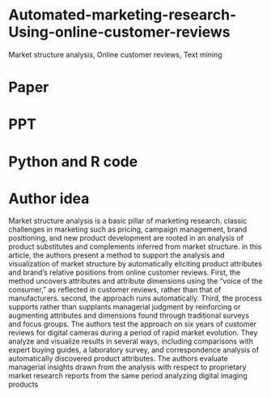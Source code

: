 # Automated-marketing-research-Using-online-customer-reviews
 Market structure analysis, Online customer reviews, Text mining
 # Paper
# PPT
# Python and R code

# Author idea
Market structure analysis is a basic pillar of marketing research. classic challenges in marketing such as pricing, campaign management, brand positioning, and new product development are rooted in an analysis of product substitutes and complements inferred from market structure. in this article, the authors present a method to support the analysis and visualization of market structure by automatically eliciting product attributes and brand’s relative positions from online customer reviews. First, the method uncovers attributes and attribute dimensions using the “voice of the consumer,” as reflected in customer reviews, rather than that of manufacturers. second, the approach runs automatically. Third, the process supports rather than supplants managerial judgment by reinforcing or augmenting attributes and dimensions found through traditional surveys and focus groups. The authors test the approach on six years of customer reviews for digital cameras during a period of rapid market evolution. They analyze and visualize results in several ways, including comparisons with expert buying guides, a laboratory survey, and correspondence analysis of automatically discovered product attributes. The authors evaluate managerial insights drawn from the analysis with respect to proprietary market research reports from the same period analyzing digital imaging products

